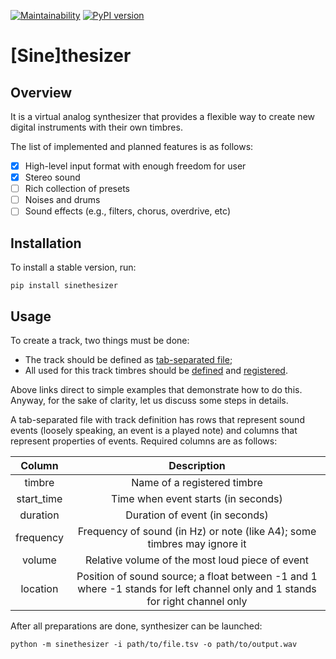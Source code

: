 [![Maintainability](https://api.codeclimate.com/v1/badges/a43618b5f9454d01186c/maintainability)](https://codeclimate.com/github/Nikolay-Lysenko/sinethesizer/maintainability)
[![PyPI version](https://badge.fury.io/py/sinethesizer.svg)](https://badge.fury.io/py/sinethesizer)

# [Sine]thesizer

## Overview

It is a virtual analog synthesizer that provides a flexible way to create new digital instruments with their own timbres.

The list of implemented and planned features is as follows:
- [x] High-level input format with enough freedom for user
- [x] Stereo sound
- [ ] Rich collection of presets
- [ ] Noises and drums
- [ ] Sound effects (e.g., filters, chorus, overdrive, etc)

## Installation

To install a stable version, run:
```
pip install sinethesizer
```

## Usage

To create a track, two things must be done:
* The track should be defined as [tab-separated file](https://github.com/Nikolay-Lysenko/sinethesizer/blob/master/docs/examples/scale.tsv);
* All used for this track timbres should be [defined](https://github.com/Nikolay-Lysenko/sinethesizer/blob/master/sinethesizer/presets/basic_timbres.py) and [registered](https://github.com/Nikolay-Lysenko/sinethesizer//blob/master/sinethesizer/presets/registry.py).

Above links direct to simple examples that demonstrate how to do this. Anyway, for the sake of clarity, let us discuss some steps in details.

A tab-separated file with track definition has rows that represent sound events (loosely speaking, an event is a played note) and columns that represent properties of events. Required columns are as follows:

Column | Description
:-----: | :---------:
timbre | Name of a registered timbre
start_time | Time when event starts (in seconds)
duration | Duration of event (in seconds)
frequency | Frequency of sound (in Hz) or note (like A4); some timbres may ignore it
volume | Relative volume of the most loud piece of event
location | Position of sound source; a float between -1 and 1 where -1 stands for left channel only and 1 stands for right channel only

After all preparations are done, synthesizer can be launched:
```
python -m sinethesizer -i path/to/file.tsv -o path/to/output.wav
```
